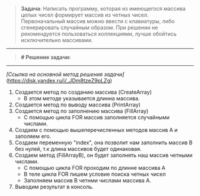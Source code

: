 >**Задача**: Написать программу, которая из имеющегося массива целых чисел формирует массив из четных чисел. 
Первоначальный массив можно ввести с клавиатуры, либо сгенерировать случайным образом. 
При решении не рекомендуется пользоваться коллекциями, лучше обойтись исключительно массивами.
--------------------------------------------------------------------------------------------------------------------
>**# Решение задачи:**
--------------------------------------------------------------------------------------------------------------------
*[Ссылка на основной метод решения задачи]*(https://disk.yandex.ru/i/_JDm8tzeZ9pLZg)
1. Создается метод по созданию массива (CreateArray)
   - В этом методе указывается длинна массива.
2. Создается метод по выводу массива (PrintArray)
3. Создается метод по заполнению массива (FillArray)
   - С помощью цикла FOR массив заполняется случайными числами. 
4. Создаем с помощью вышеперечисленных методов массив А и заполяем его.
5. Создаем переменную "index", она позволит нам заполнить массив B без нулей, т.к длина массивов будет одинаковая. 
6. Создаем метод (FillArrayB), он будет заполнять наш массив четными числами.
   - С помощью цикла FOR проходим по длинне массива А
   - В теле цикла FOR пишем условие поиска четных чисел
   - Заполняем массив B четнми числами массива А.
7. Выводим результат в консоль.   
